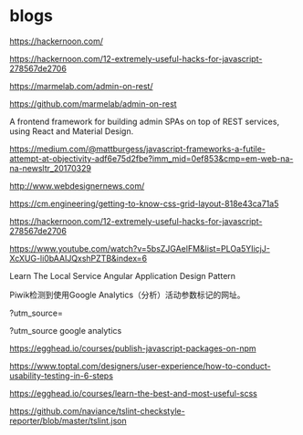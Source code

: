 # blogs

https://hackernoon.com/

https://hackernoon.com/12-extremely-useful-hacks-for-javascript-278567de2706



https://marmelab.com/admin-on-rest/

https://github.com/marmelab/admin-on-rest


A frontend framework for building admin SPAs on top of REST services, using React and Material Design.






https://medium.com/@mattburgess/javascript-frameworks-a-futile-attempt-at-objectivity-adf6e75d2fbe?imm_mid=0ef853&cmp=em-web-na-na-newsltr_20170329





http://www.webdesignernews.com/



https://cm.engineering/getting-to-know-css-grid-layout-818e43ca71a5


https://hackernoon.com/12-extremely-useful-hacks-for-javascript-278567de2706



https://www.youtube.com/watch?v=5bsZJGAelFM&list=PLOa5YIicjJ-XcXUG-li0bAAIJQxshPZTB&index=6


Learn The Local Service Angular Application Design Pattern






Piwik检测到使用Google Analytics（分析）活动参数标记的网址。

?utm_source=

?utm_source google analytics





https://egghead.io/courses/publish-javascript-packages-on-npm


https://www.toptal.com/designers/user-experience/how-to-conduct-usability-testing-in-6-steps


https://egghead.io/courses/learn-the-best-and-most-useful-scss



https://github.com/naviance/tslint-checkstyle-reporter/blob/master/tslint.json




